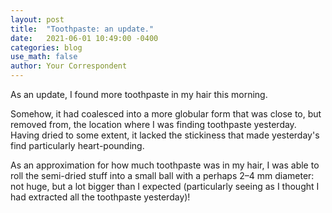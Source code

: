 ```yaml
---
layout: post
title:  "Toothpaste: an update."
date:   2021-06-01 10:49:00 -0400
categories: blog
use_math: false
author: Your Correspondent
---
```


As an update, I found more toothpaste in my hair this morning.

Somehow, it had coalesced into a more globular form that was close to, but removed from, the location where I was finding toothpaste yesterday. Having dried to some extent, it lacked the stickiness that made yesterday's find particularly heart-pounding.

As an approximation for how much toothpaste was in my hair, I was able to roll the semi-dried stuff into a small ball with a perhaps 2&ndash;4 mm diameter: not huge, but a lot bigger than I expected (particularly seeing as I thought I had extracted all the toothpaste yesterday)!
